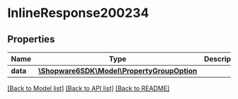 # InlineResponse200234

## Properties
Name | Type | Description | Notes
------------ | ------------- | ------------- | -------------
**data** | [**\Shopware6SDK\Model\PropertyGroupOption**](PropertyGroupOption.md) |  | [optional] 

[[Back to Model list]](../../README.md#documentation-for-models) [[Back to API list]](../../README.md#documentation-for-api-endpoints) [[Back to README]](../../README.md)

